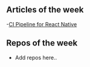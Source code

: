 ## Articles of the week

-[CI Pipeline for React Native](https://medium.com/guruparang/ci-pipeline-for-react-native-bdc4d28c1919)

## Repos of the week

- Add repos here..
